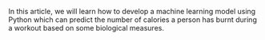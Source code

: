 In this article, we will learn how to develop a machine learning model using Python which can predict the number of calories a person has burnt during a workout based on some biological measures.

